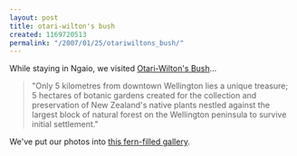 ```yaml
---
layout: post
title: otari-wilton's bush
created: 1169720513
permalink: "/2007/01/25/otariwiltons_bush/"
---
```

While staying in Ngaio, we visited [Otari-Wilton's Bush](http://www.otariwiltonsbush.org.nz/)...

> "Only 5 kilometres from downtown Wellington lies a unique treasure; 5 hectares of botanic gardens created for the collection and preservation of New Zealand's native plants nestled against the largest block of natural forest on the Wellington peninsula to survive initial settlement."

We've put our photos into [this fern-filled gallery](http://anjackson.net/ibgallery/150).
<!--break-->
